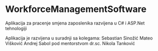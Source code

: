 # WorkforceManagementSoftware
Aplikacija za pracenje smjena zaposlenika razvijena u C# i ASP.Net tehnologiji

Aplikacija je razvijena u suradnji sa kolegama: Sebastian Sinožić
                                                Mateo Višković
                                                Andrej Sabol
pod mentorstvom dr.sc. Nikola Tanković
